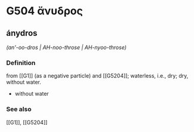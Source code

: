 # G504 ἄνυδρος

## ánydros

_(an'-oo-dros | AH-noo-throse | AH-nyoo-throse)_

### Definition

from [[G1]] (as a negative particle) and [[G5204]]; waterless, i.e., dry; dry, without water.

- without water

### See also

[[G1]], [[G5204]]

